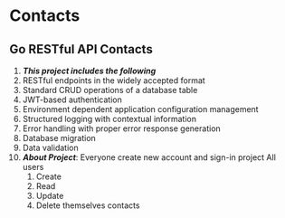 # Contacts

Go RESTful API Contacts
-------------------------

1. **_This project includes the following_**
  1. RESTful endpoints in the widely accepted format
  2. Standard CRUD operations of a database table
  3. JWT-based authentication
  4. Environment dependent application configuration management
  5. Structured logging with contextual information
  6. Error handling with proper error response generation
  7. Database migration
  8. Data validation
2. **_About Project_**:
  Everyone create new account and sign-in project
  All users 
    1. Create
    2. Read
    3. Update
    4. Delete
  themselves contacts
  
